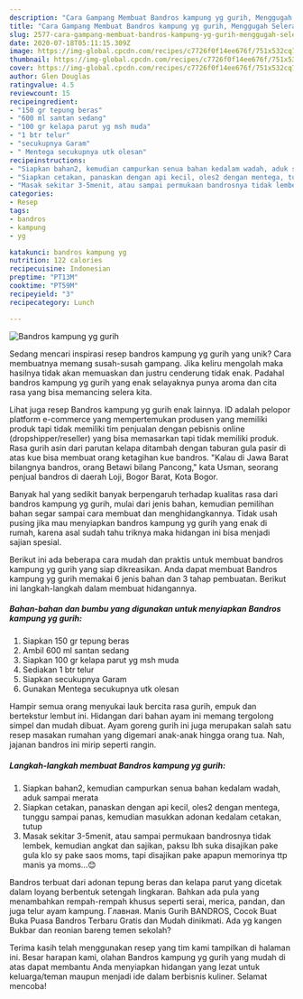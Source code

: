 ```yaml
---
description: "Cara Gampang Membuat Bandros kampung yg gurih, Menggugah Selera"
title: "Cara Gampang Membuat Bandros kampung yg gurih, Menggugah Selera"
slug: 2577-cara-gampang-membuat-bandros-kampung-yg-gurih-menggugah-selera
date: 2020-07-18T05:11:15.309Z
image: https://img-global.cpcdn.com/recipes/c7726f0f14ee676f/751x532cq70/bandros-kampung-yg-gurih-foto-resep-utama.jpg
thumbnail: https://img-global.cpcdn.com/recipes/c7726f0f14ee676f/751x532cq70/bandros-kampung-yg-gurih-foto-resep-utama.jpg
cover: https://img-global.cpcdn.com/recipes/c7726f0f14ee676f/751x532cq70/bandros-kampung-yg-gurih-foto-resep-utama.jpg
author: Glen Douglas
ratingvalue: 4.5
reviewcount: 15
recipeingredient:
- "150 gr tepung beras"
- "600 ml santan sedang"
- "100 gr kelapa parut yg msh muda"
- "1 btr telur"
- "secukupnya Garam"
- " Mentega secukupnya utk olesan"
recipeinstructions:
- "Siapkan bahan2, kemudian campurkan senua bahan kedalam wadah, aduk sampai merata"
- "Siapkan cetakan, panaskan dengan api kecil, oles2 dengan mentega, tunggu sampai panas, kemudian masukkan adonan kedalam cetakan, tutup"
- "Masak sekitar 3-5menit, atau sampai permukaan bandrosnya tidak lembek, kemudian angkat dan sajikan, paksu lbh suka disajikan pake gula klo sy pake saos moms, tapi disajikan pake apapun memorinya ttp manis ya moms...😊"
categories:
- Resep
tags:
- bandros
- kampung
- yg

katakunci: bandros kampung yg 
nutrition: 122 calories
recipecuisine: Indonesian
preptime: "PT13M"
cooktime: "PT59M"
recipeyield: "3"
recipecategory: Lunch

---
```



![Bandros kampung yg gurih](https://img-global.cpcdn.com/recipes/c7726f0f14ee676f/751x532cq70/bandros-kampung-yg-gurih-foto-resep-utama.jpg)

Sedang mencari inspirasi resep bandros kampung yg gurih yang unik? Cara membuatnya memang susah-susah gampang. Jika keliru mengolah maka hasilnya tidak akan memuaskan dan justru cenderung tidak enak. Padahal bandros kampung yg gurih yang enak selayaknya punya aroma dan cita rasa yang bisa memancing selera kita.

Lihat juga resep Bandros kampung yg gurih enak lainnya. ID adalah pelopor platform e-commerce yang mempertemukan produsen yang memiliki produk tapi tidak memiliki tim penjualan dengan pebisnis online (dropshipper/reseller) yang bisa memasarkan tapi tidak memiliki produk. Rasa gurih asin dari parutan kelapa ditambah dengan taburan gula pasir di atas kue bisa membuat orang ketagihan kue bandros. &#34;Kalau di Jawa Barat bilangnya bandros, orang Betawi bilang Pancong,&#34; kata Usman, seorang penjual bandros di daerah Loji, Bogor Barat, Kota Bogor.

Banyak hal yang sedikit banyak berpengaruh terhadap kualitas rasa dari bandros kampung yg gurih, mulai dari jenis bahan, kemudian pemilihan bahan segar sampai cara membuat dan menghidangkannya. Tidak usah pusing jika mau menyiapkan bandros kampung yg gurih yang enak di rumah, karena asal sudah tahu triknya maka hidangan ini bisa menjadi sajian spesial.


Berikut ini ada beberapa cara mudah dan praktis untuk membuat bandros kampung yg gurih yang siap dikreasikan. Anda dapat membuat Bandros kampung yg gurih memakai 6 jenis bahan dan 3 tahap pembuatan. Berikut ini langkah-langkah dalam membuat hidangannya.

<!--inarticleads1-->

##### Bahan-bahan dan bumbu yang digunakan untuk menyiapkan Bandros kampung yg gurih:

1. Siapkan 150 gr tepung beras
1. Ambil 600 ml santan sedang
1. Siapkan 100 gr kelapa parut yg msh muda
1. Sediakan 1 btr telur
1. Siapkan secukupnya Garam
1. Gunakan  Mentega secukupnya utk olesan


Hampir semua orang menyukai lauk bercita rasa gurih, empuk dan bertekstur lembut ini. Hidangan dari bahan ayam ini memang tergolong simpel dan mudah dibuat. Ayam goreng gurih ini juga merupakan salah satu resep masakan rumahan yang digemari anak-anak hingga orang tua. Nah, jajanan bandros ini mirip seperti rangin. 

<!--inarticleads2-->

##### Langkah-langkah membuat Bandros kampung yg gurih:

1. Siapkan bahan2, kemudian campurkan senua bahan kedalam wadah, aduk sampai merata
1. Siapkan cetakan, panaskan dengan api kecil, oles2 dengan mentega, tunggu sampai panas, kemudian masukkan adonan kedalam cetakan, tutup
1. Masak sekitar 3-5menit, atau sampai permukaan bandrosnya tidak lembek, kemudian angkat dan sajikan, paksu lbh suka disajikan pake gula klo sy pake saos moms, tapi disajikan pake apapun memorinya ttp manis ya moms...😊


Bandros terbuat dari adonan tepung beras dan kelapa parut yang dicetak dalam loyang berbentuk setengah lingkaran. Bahkan ada pula yang menambahkan rempah-rempah khusus seperti serai, merica, pandan, dan juga telur ayam kampung. Главная. Manis Gurih BANDROS, Cocok Buat Buka Puasa Bandros Terbaru Gratis dan Mudah dinikmati. Ada yg kangen Bukbar dan reonian bareng temen sekolah? 

Terima kasih telah menggunakan resep yang tim kami tampilkan di halaman ini. Besar harapan kami, olahan Bandros kampung yg gurih yang mudah di atas dapat membantu Anda menyiapkan hidangan yang lezat untuk keluarga/teman maupun menjadi ide dalam berbisnis kuliner. Selamat mencoba!
